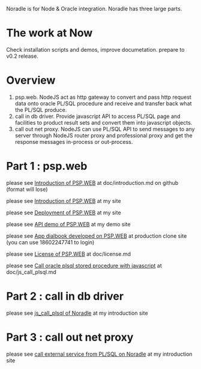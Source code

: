 Noradle is for Node & Oracle integration. Noradle has three large parts.


The work at Now
==========

  Check installation scripts and demos, improve documetation. prepare to v0.2 release.

Overview
==========

1. psp.web. NodeJS act as http gateway to convert and pass http request data onto oracle PL/SQL procedure and receive and transfer back what the PL/SQL produce.
2. call in db driver. Provide javascript API to access PL/SQL page and facilities to product result sets and convert them into javascript objects.
3. call out net proxy. NodeJS can use PL/SQL API to send messages to any server through NodeJS router proxy and professional proxy and get the response messages in-process or out-process.

Part 1 : psp.web
==========

please see [Introduction of PSP.WEB](psp.web/blob/master/doc/introduction.md) at doc/introduction.md on github (format will lose)

please see [Introduction of PSP.WEB](http://static-test.noradle.com/doc/introduction.html) at my site

please see [Deployment of PSP.WEB](http://static-test.noradle.com/doc/deployment.html) at my site

please see [API demo of PSP.WEB](http://qht-test.noradle.com/demo) at my demo site

please see [App dialbook developed on PSP.WEB](http://qht-test.noradle.com/com) at production clone site (you can use 18602247741 to login)

please see [License of PSP.WEB](http://static-test.noradle.com/doc/license.md) at doc/license.md

please see [Call oracle plsql stored procedure with javascript](http://static-test.noradle.com/doc/js_call_plsql.html) at doc/js_call_plsql.md


Part 2 : call in db driver
======

please see [js_call_plsql of Noradle](http://static-test.noradle.com/doc/js_call_plsql.html) at my introduction site


Part 3 : call out net proxy
======

please see [call external service from PL/SQL on Noradle](http://static-test.noradle.com/doc/call_out.html) at my introduction site